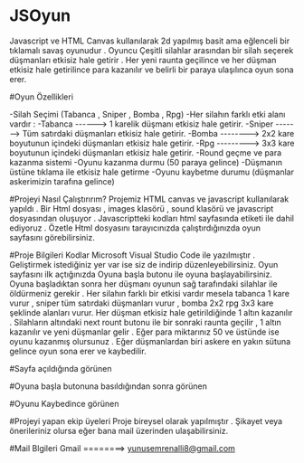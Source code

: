 # JSOyun

Javascript ve HTML Canvas kullanılarak 2d yapılmış basit ama eğlenceli bir tıklamalı savaş oyunudur . Oyuncu Çeşitli silahlar arasından bir silah seçerek düşmanları etkisiz hale getirir . Her yeni raunta geçilince ve her düşman etkisiz hale getirilince para kazanılır ve belirli bir paraya ulaşılınca oyun sona erer.


#Oyun Özellikleri

-Silah Seçimi (Tabanca , Sniper , Bomba , Rpg)
-Her silahın farklı etki alanı vardır :
    -Tabanca ------> 1 karelik düşmanı etkisiz hale getirir.
    -Sniper -------> Tüm satırdaki düşmanları etkisiz hale getirir.
    -Bomba --------> 2x2 kare boyutunun içindeki düşmanları etkisiz hale getirir.
    -Rpg  ---------> 3x3 kare boyutunun içindeki düşmanları etkisiz hale getirir.
-Round geçme ve para kazanma sistemi
-Oyunu kazanma durmu (50 paraya gelince)
-Düşmanın üstüne tıklama ile etkisiz hale getirme
-Oyunu kaybetme durumu (düşmanlar askerimizin tarafına gelince)


#Projeyi Nasıl Çalıştırırım?
Projemiz HTML canvas ve javascript kullanılarak yapıldı . Bir Html dosyası , images klasörü , sound klasörü ve javascript dosyasından oluşuyor . Javascriptteki kodları html sayfasında <script src="index.js"> </script> etiketi ile dahil ediyoruz . Özetle Html dosyasını tarayıcınızda çalıştırdığınızda oyun sayfasını görebilirsiniz.


#Proje Bilgileri
Kodlar Microsoft Visual Studio Code ile yazılmıştır . Geliştirmek istediğiniz yer var ise siz de indirip düzenleyebilirsiniz. Oyun sayfasını ilk açtığınızda Oyuna başla butonu ile oyuna başlayabilirsiniz. Oyuna başladıktan sonra her düşmanı oyunun sağ tarafındaki silahlar ile öldürmeniz gerekir . Her silahın farklı bir etkisi vardır mesela tabanca 1 kare vurur , sniper tüm satırdaki düşmanları vurur , bomba 2x2 rpg 3x3 kare şeklinde alanları vurur. Her düşman etkisiz hale getirildiğinde 1 altın kazanılır . Silahların altındaki next rount butonu ile bir sonraki raunta geçilir , 1 altın kazanılır ve yeni düşmanlar gelir . Eğer para miktarınız 50 ve üstünde ise oyunu kazanmış olursunuz . Eğer düşmanlardan biri askere en yakın sütuna gelince oyun sona erer ve kaybedilir.


#Sayfa açıldığında görünen 



#Oyuna başla butonuna basıldığından sonra görünen

#Oyunu Kaybedince görünen 


#Projeyi yapan ekip üyeleri
Proje bireysel olarak yapılmıştır . Şikayet veya önerileriniz olursa eğer bana mail üzerinden ulaşabilirsiniz.

#Mail Blgileri
Gmail ========>  yunusemrenalli8@gmail.com






